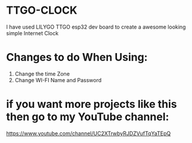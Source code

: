 # TTGO-CLOCK
I have used LILYGO TTGO esp32 dev board to create a awesome looking simple Internet Clock

# Changes to do When Using:
1. Change the time Zone 
2. Change WI-FI Name and Password

# if you want more projects like this then go to my YouTube channel:
https://www.youtube.com/channel/UC2XTrwbyRJDZVufTqYaTEpQ
